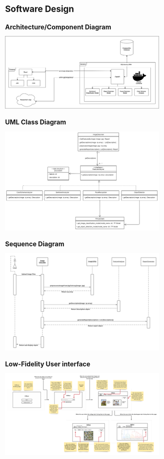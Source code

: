 # Software Design

## Architecture/Component Diagram

[![Architecture](images/architecture.png)](images/architecture.png)

## UML Class Diagram

[![UML](images/uml.jpg)](images/uml.jpg)

## Sequence Diagram

[![Sequence](images/sequence-diagram.jpeg)](images/sequence-diagram.jpeg)

## Low-Fidelity User interface

[![Low-Fidelity User interface](images/wireframes.png)](images/wireframes.png)
